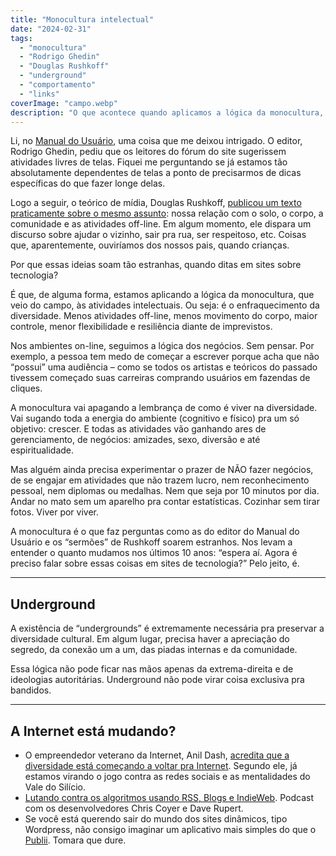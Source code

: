 ```yaml
---
title: "Monocultura intelectual"
date: "2024-02-31"
tags: 
  - "monocultura"
  - "Rodrigo Ghedin"
  - "Douglas Rushkoff"
  - "underground"
  - "comportamento"
  - "links"
coverImage: "campo.webp"
description: "O que acontece quando aplicamos a lógica da monocultura, que veio do campo, às atividades culturais?"
---
```


Li, no [Manual do Usuário](https://manualdousuario.net/orbita-post/sugestoes-de-atividades-livres-de-telas/), uma coisa que me deixou intrigado. O editor, Rodrigo Ghedin, pediu que os leitores do fórum do site sugerissem atividades livres de telas. Fiquei me perguntando se já estamos tão absolutamente dependentes de telas a ponto de precisarmos de dicas específicas do que fazer longe delas.

Logo a seguir, o teórico de mídia, Douglas Rushkoff, [publicou um texto praticamente sobre o mesmo assunto](https://rushkoff.substack.com/p/transcendence-is-for-losers): nossa relação com o solo, o corpo, a comunidade e as atividades off-line. Em algum momento, ele dispara um discurso sobre ajudar o vizinho, sair pra rua, ser respeitoso, etc. Coisas que, aparentemente, ouviríamos dos nossos pais, quando crianças.

Por que essas ideias soam tão estranhas, quando ditas em sites sobre tecnologia?

É que, de alguma forma, estamos aplicando a lógica da monocultura, que veio do campo, às atividades intelectuais. Ou seja: é o enfraquecimento da diversidade. Menos atividades off-line, menos movimento do corpo, maior controle, menor flexibilidade e resiliência diante de imprevistos.

Nos ambientes on-line, seguimos a lógica dos negócios. Sem pensar. Por exemplo, a pessoa tem medo de começar a escrever porque acha que não “possui” uma audiência – como se todos os artistas e teóricos do passado tivessem começado suas carreiras comprando usuários em fazendas de cliques.

A monocultura vai apagando a lembrança de como é viver na diversidade. Vai sugando toda a energia do ambiente (cognitivo e físico) pra um só objetivo: crescer. E todas as atividades vão ganhando ares de gerenciamento, de negócios: amizades, sexo, diversão e até espiritualidade.

Mas alguém ainda precisa experimentar o prazer de NÃO fazer negócios, de se engajar em atividades que não trazem lucro, nem reconhecimento pessoal, nem diplomas ou medalhas. Nem que seja por 10 minutos por dia. Andar no mato sem um aparelho pra contar estatísticas. Cozinhar sem tirar fotos. Viver por viver.

A monocultura é o que faz perguntas como as do editor do Manual do Usuário e os “sermões” de Rushkoff soarem estranhos. Nos levam a entender o quanto mudamos nos últimos 10 anos: “espera aí. Agora é preciso falar sobre essas coisas em sites de tecnologia?” Pelo jeito, é.

---

## Underground

A existência de “undergrounds” é extremamente necessária pra preservar a diversidade cultural. Em algum lugar, precisa haver a apreciação do segredo, da conexão um a um, das piadas internas e da comunidade.

Essa lógica não pode ficar nas mãos apenas da extrema-direita e de ideologias autoritárias. Underground não pode virar coisa exclusiva pra bandidos.

---

## A Internet está mudando?

- O empreendedor veterano da Internet, Anil Dash, [acredita que a diversidade está começando a voltar pra Internet](https://www.rollingstone.com/culture/culture-commentary/internet-future-about-to-get-weird-1234938403/). Segundo ele, já estamos virando o jogo contra as redes sociais e as mentalidades do Vale do Silício.
- [Lutando contra os algoritmos usando RSS, Blogs e IndieWeb](https://shoptalkshow.com/599/). Podcast com os desenvolvedores Chris Coyer e Dave Rupert.
- Se você está querendo sair do mundo dos sites dinâmicos, tipo Wordpress, não consigo imaginar um aplicativo mais simples do que o [Publii](https://getpublii.com/). Tomara que dure.